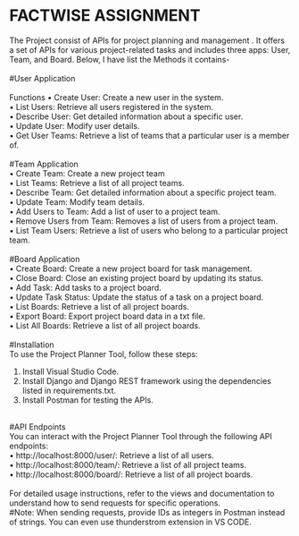 # FACTWISE ASSIGNMENT<br>
The Project consist of APIs for project planning and management . It offers a set of APIs for various project-related tasks and includes three apps: User, Team, and Board. Below, I have list the Methods it contains-<br>
<br>
#User Application<br>
<br>Functions
• Create User: Create a new user in the system.<br>
• List Users: Retrieve all users registered in the system.<br>
• Describe User: Get detailed information about a specific user.<br>
• Update User: Modify user details.<br>
• Get User Teams: Retrieve a list of teams that a particular user is a member of.<br>
<br>
#Team Application<br>
• Create Team: Create a new project team<br>
• List Teams: Retrieve a list of all project teams.<br>
• Describe Team: Get detailed information about a specific project team.<br>
• Update Team: Modify team details.<br>
• Add Users to Team: Add a list of user to a project team.<br>
• Remove Users from Team: Removes a list of users from a project team.<br>
• List Team Users: Retrieve a list of users who belong to a particular project team.<br>
<br>
#Board Application<br>
• Create Board: Create a new project board for task management.<br>
• Close Board: Close an existing project board by updating its status.<br>
• Add Task: Add tasks to a project board.<br>
• Update Task Status: Update the status of a task on a project board.<br>
• List Boards: Retrieve a list of all project boards.<br>
• Export Board: Export project board data in a txt file.<br>
• List All Boards: Retrieve a list of all project boards.<br>
<br>
#Installation<br>
To use the Project Planner Tool, follow these steps:<br>
1. Install Visual Studio Code.<br>
2. Install Django and Django REST framework using the dependencies listed in requirements.txt.<br>
3. Install Postman for testing the APIs.<br>
<br>
#API Endpoints<br>
You can interact with the Project Planner Tool through the following API endpoints:<br>
• http://localhost:8000/user/: Retrieve a list of all users.<br>
• http://localhost:8000/team/: Retrieve a list of all project teams.<br>
• http://localhost:8000/board/: Retrieve a list of all project boards.<br>
<br>
For detailed usage instructions, refer to the views and documentation to understand how to send requests for specific operations.<br>
#Note: When sending requests, provide IDs as integers in Postman instead of strings.
You can even use thunderstrom extension in VS CODE.
